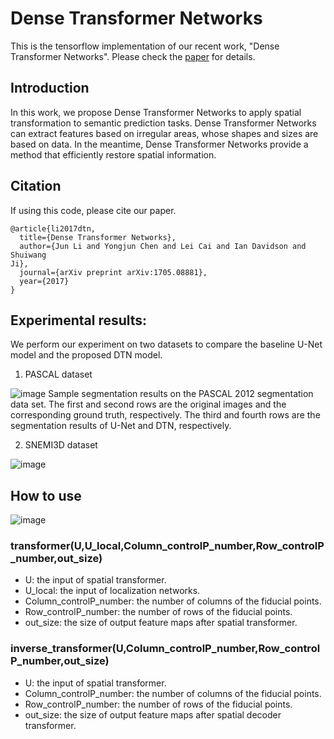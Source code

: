 # Dense Transformer Networks

This is the tensorflow implementation of our recent work, "Dense Transformer Networks". Please check the [paper](https://arxiv.org/abs/1705.08881) for details.

## Introduction

In this work, we propose Dense Transformer Networks to apply spatial transformation to semantic prediction tasks. 
Dense Transformer Networks can extract features based on irregular areas, whose shapes and sizes are based on data.
In the meantime, Dense Transformer Networks provide a method that efficiently restore spatial information.

## Citation
If using this code, please cite our paper.
```
@article{li2017dtn,
  title={Dense Transformer Networks},
  author={Jun Li and Yongjun Chen and Lei Cai and Ian Davidson and Shuiwang
Ji},
  journal={arXiv preprint arXiv:1705.08881},
  year={2017}
}
```


## Experimental results:
We perform our experiment on two datasets to compare the baseline U-Net model and the proposed DTN model.

1. PASCAL dataset

![image](https://github.com/divelab/dtn/blob/master/results/PASCALresult.png)
Sample segmentation results on the PASCAL 2012 segmentation data set. The first and
second rows are the original images and the corresponding ground truth, respectively. The third and
fourth rows are the segmentation results of U-Net and DTN, respectively.

2. SNEMI3D dataset

![image](https://github.com/divelab/dtn/blob/master/results/SNEMI3Dresult.PNG)


## How to use

![image](https://github.com/divelab/dtn/blob/master/results/architecture.PNG)

### transformer(U,U_local,Column_controlP_number,Row_controlP_number,out_size)

* U: the input of spatial transformer.  
* U_local: the input of localization networks.  
* Column_controlP_number: the number of columns of the fiducial points.  
* Row_controlP_number: the number of rows of the fiducial points.  
* out_size: the size of output feature maps after spatial transformer. 

### inverse_transformer(U,Column_controlP_number,Row_controlP_number,out_size)

* U: the input of spatial transformer.  
* Column_controlP_number: the number of columns of the fiducial points.  
* Row_controlP_number: the number of rows of the fiducial points.  
* out_size: the size of output feature maps after spatial decoder transformer.







